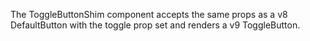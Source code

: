 The ToggleButtonShim component accepts the same props as a v8 DefaultButton with the toggle prop set and renders a v9 ToggleButton.
